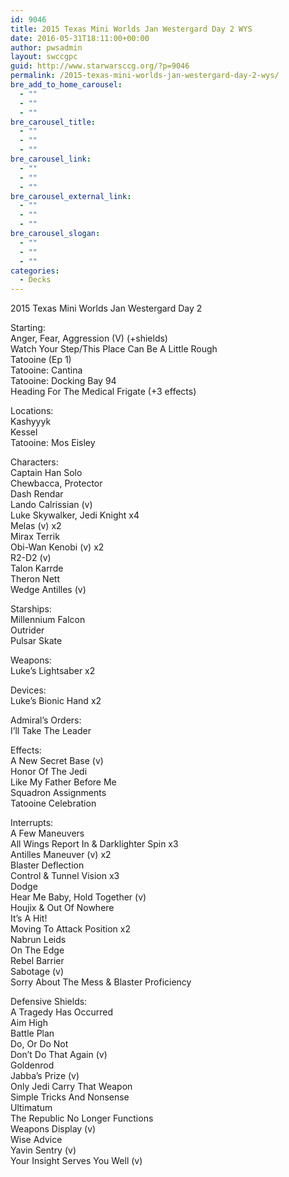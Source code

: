 ```yaml
---
id: 9046
title: 2015 Texas Mini Worlds Jan Westergard Day 2 WYS
date: 2016-05-31T18:11:00+00:00
author: pwsadmin
layout: swccgpc
guid: http://www.starwarsccg.org/?p=9046
permalink: /2015-texas-mini-worlds-jan-westergard-day-2-wys/
bre_add_to_home_carousel:
  - ""
  - ""
  - ""
bre_carousel_title:
  - ""
  - ""
  - ""
bre_carousel_link:
  - ""
  - ""
  - ""
bre_carousel_external_link:
  - ""
  - ""
  - ""
bre_carousel_slogan:
  - ""
  - ""
  - ""
categories:
  - Decks
---
```

2015 Texas Mini Worlds Jan Westergard Day 2

Starting:  
Anger, Fear, Aggression (V) (+shields)  
Watch Your Step/This Place Can Be A Little Rough  
Tatooine (Ep 1)  
Tatooine: Cantina  
Tatooine: Docking Bay 94  
Heading For The Medical Frigate (+3 effects)

Locations:  
Kashyyyk  
Kessel  
Tatooine: Mos Eisley

Characters:  
Captain Han Solo  
Chewbacca, Protector  
Dash Rendar  
Lando Calrissian (v)  
Luke Skywalker, Jedi Knight x4  
Melas (v) x2  
Mirax Terrik  
Obi-Wan Kenobi (v) x2  
R2-D2 (v)  
Talon Karrde  
Theron Nett  
Wedge Antilles (v)

Starships:  
Millennium Falcon  
Outrider  
Pulsar Skate

Weapons:  
Luke’s Lightsaber x2

Devices:  
Luke’s Bionic Hand x2

Admiral’s Orders:  
I’ll Take The Leader

Effects:  
A New Secret Base (v)  
Honor Of The Jedi  
Like My Father Before Me  
Squadron Assignments  
Tatooine Celebration

Interrupts:  
A Few Maneuvers  
All Wings Report In & Darklighter Spin x3  
Antilles Maneuver (v) x2  
Blaster Deflection  
Control & Tunnel Vision x3  
Dodge  
Hear Me Baby, Hold Together (v)  
Houjix & Out Of Nowhere  
It’s A Hit!  
Moving To Attack Position x2  
Nabrun Leids  
On The Edge  
Rebel Barrier  
Sabotage (v)  
Sorry About The Mess & Blaster Proficiency

Defensive Shields:  
A Tragedy Has Occurred  
Aim High  
Battle Plan  
Do, Or Do Not  
Don’t Do That Again (v)  
Goldenrod  
Jabba’s Prize (v)  
Only Jedi Carry That Weapon  
Simple Tricks And Nonsense  
Ultimatum  
The Republic No Longer Functions  
Weapons Display (v)  
Wise Advice  
Yavin Sentry (v)  
Your Insight Serves You Well (v)